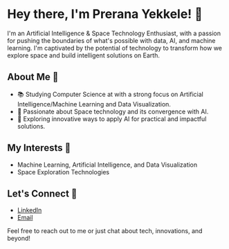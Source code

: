 # Hey there, I'm Prerana Yekkele! 👋

I'm an Artificial Intelligence & Space Technology Enthusiast, with a passion for pushing the boundaries of what's possible with data, AI, and machine learning. I'm captivated by the potential of technology to transform how we explore space and build intelligent solutions on Earth.

## About Me 🌟
- 📚 Studying Computer Science at with a strong focus on  Artificial Intelligence/Machine Learning and Data Visualization.
- 🌌 Passionate about Space technology and its convergence with AI.
- 🤖 Exploring innovative ways to apply AI for practical and impactful solutions.

## My Interests 🚀
- Machine Learning, Artificial Intelligence, and Data Visualization
- Space Exploration Technologies

## Let's Connect 🤝
- [LinkedIn](https://www.linkedin.com/in/prerana-yekkele-96b2a3209/)
- [Email](mailto:preranayekkele@gmail.com)

Feel free to reach out to me or just chat about tech, innovations, and beyond!
